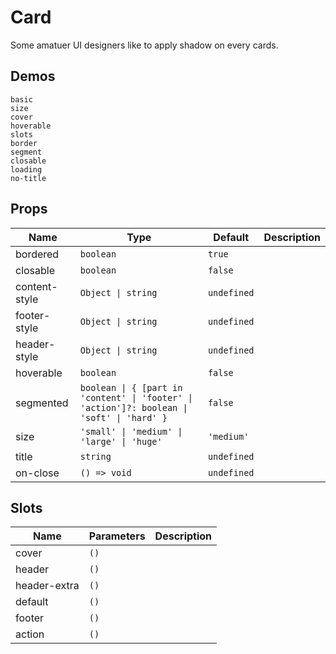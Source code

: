# Card

Some amatuer UI designers like to apply shadow on every cards.

## Demos

```demo
basic
size
cover
hoverable
slots
border
segment
closable
loading
no-title
```

## Props

| Name | Type | Default | Description |
| --- | --- | --- | --- |
| bordered | `boolean` | `true` |  |
| closable | `boolean` | `false` |  |
| content-style | `Object \| string` | `undefined` |  |
| footer-style | `Object \| string` | `undefined` |  |
| header-style | `Object \| string` | `undefined` |  |
| hoverable | `boolean` | `false` |  |
| segmented | `boolean \| { [part in 'content' \| 'footer' \| 'action']?: boolean \| 'soft' \| 'hard' }` | `false` |  |
| size | `'small' \| 'medium' \| 'large' \| 'huge'` | `'medium'` |  |
| title | `string` | `undefined` |  |
| on-close | `() => void` | `undefined` |  |

## Slots

| Name         | Parameters | Description |
| ------------ | ---------- | ----------- |
| cover        | `()`       |             |
| header       | `()`       |             |
| header-extra | `()`       |             |
| default      | `()`       |             |
| footer       | `()`       |             |
| action       | `()`       |             |
